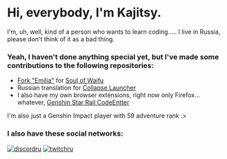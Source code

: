 # Hi, everybody, I'm Kajitsy.

I'm, uh, well, kind of a person who wants to learn coding..... I live in Russia, please don't think of it as a bad thing.


### Yeah, I haven't done anything special yet, but I've made some contributions to the following repositories:

- [Fork "Emilia"](https://github.com/Kajitsy/Emilia) for [Soul of Waifu](https://github.com/jofizcd/Soul-of-Waifu) 
- Russian translation for [Collapse Launcher](https://github.com/CollapseLauncher/Collapse)
- I also have my own browser extensions, right now only Firefox... whatever, [Genshin Star Rail CodeEntter](https://github.com/Kajitsy/Genshin-Star-Rail-CodeEntter)

I'm also just a Genshin Impact player with 59 adventure rank :>

### I also have these social networks:

[![discordru](https://img.shields.io/badge/Discord-ru-515ce8.svg)](https://discord.gg/6UvYzBKCZK)
[![twitchru](https://img.shields.io/badge/Twitch-ru-9248fd.svg)](https://twitch.tv/kajitsy_)
